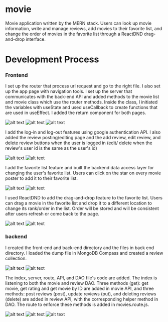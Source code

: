 # movie
Movie application written by the MERN stack. Users can look up movie information, write and manage reviews, add movies to their favorite list, and change the order of movies in the favorite list through a ReactDND drag-and-drop interface.</br>
# Development Process
### Frontend</br>
I set up the router that process url request and go to the right file. I also set up the app page with navigation tools. I set up the server that communicates with the back-end API and added methods to the movie list and movie class which use the router methods. Inside the class, I initiated the variables with useState and used useCallback to create functions that are used in useEffect. I added the return component for both pages.

![alt 
text](screenshots/frontend/HW4_1.jpg)
![alt 
text](screenshots/frontend/HW4_2.jpg)
![alt 
text](screenshots/frontend/HW4_3.jpg)

I add the log-in and log-out features using google authentication API. I also added the review posting/editing page and the add review, edit review, and delete review buttons when the user is logged in (edit/ delete when the review's user id is the same as the user's id)

![alt 
text](screenshots/frontend/HW5_1.jpg)
![alt 
text](screenshots/frontend/HW5_2.jpg)

I add the favorite list feature and built the backend data access layer for changing the user's favorite list. Users can click on the star on every movie poster to add it to their favorite list.

![alt 
text](screenshots/frontend/HW6_1.jpg)
![alt 
text](screenshots/frontend/HW6_2.jpg)

I used ReactDND to add the drag-and-drop feature to the favorite list. Users can drag a movie in the favorite list and drop it to a different location to change its rank/order in the list. Order will be stored and will be consistent after users refresh or come back to the page.

![alt 
text](screenshots/frontend/drag1.jpg)
![alt 
text](screenshots/frontend/drag2.jpg)



### backend
I created the front-end and back-end directory and the files in back end 
directory. I loaded the dump file in 
MongoDB Compass and created a review collection. 

![alt 
text](screenshots/backend/HW2_1.jpg)
![alt
text](screenshots/backend/HW2_2.jpg)

The index, server, route, API, and DAO file's code are added. The index is listening to both the movie and review DAO. Three methods (get): get movie, get rating and get movie by ID are added in movie API, and three methods: post reviews (post), update reviews (put), and deleting reviews (delete) are added in review API, with the corresponding helper method in DAO. The route to enforce these methods is added in movies.route.js. 

![alt 
text](screenshots/backend/HW3_1.jpg)
![alt 
text](screenshots/backend/HW3_2.jpg)
![alt 
text](screenshots/backend/HW3_3.jpg)
